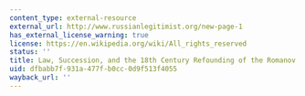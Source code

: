 ```yaml
---
content_type: external-resource
external_url: http://www.russianlegitimist.org/new-page-1
has_external_license_warning: true
license: https://en.wikipedia.org/wiki/All_rights_reserved
status: ''
title: Law, Succession, and the 18th Century Refounding of the Romanov Dynasty
uid: dfbabb7f-931a-477f-b0cc-0d9f513f4055
wayback_url: ''
---
```

